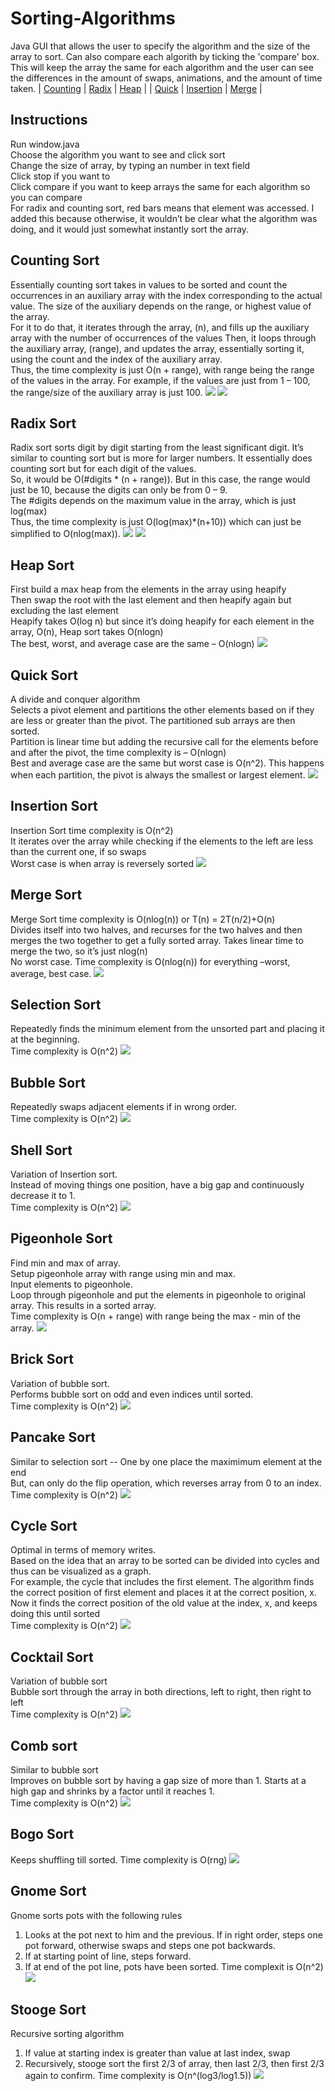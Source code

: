 # Sorting-Algorithms
Java GUI that allows the user to specify the algorithm and the size of the array to sort. Can also compare each algorith by ticking the 'compare' box. This will keep the array the same for each algorithm and the user can see the differences in the amount of swaps, animations, and the amount of time taken.
| [Counting](#Counting-Sort) | [Radix](#Radix-Sort) | [Heap](#Heap-Sort) |
| [Quick](#Quick-Sort) | [Insertion](#Insertion-Sort) | [Merge](#Merge-Sort) |
## Instructions
Run window.java\
Choose the algorithm you want to see and click sort\
Change the size of array, by typing an number in text field\
Click stop if you want to\
Click compare if you want to keep arrays the same for each algorithm so you can compare\
For radix and counting sort, red bars means that element was accessed. I added this because otherwise, it wouldn’t be clear what the algorithm was doing, and it would just somewhat instantly sort the array.

## Counting Sort
Essentially counting sort takes in values to be sorted and count the occurrences in an auxiliary array with the index corresponding to the actual value. The size of the auxiliary depends on the range, or highest value of the array.\
For it to do that, it iterates through the array, (n), and fills up the auxiliary array with the number of occurrences of the values
Then, it loops through the auxiliary array, (range), and updates the array, essentially sorting it, using the count and the index of the auxiliary array.\
Thus, the time complexity is just O(n + range), with range being the range of the values in the array. For example, if the values are just from 1 – 100, the range/size of the auxiliary array is just 100.
![](images/counting1.png) ![](images/counting2.png)

## Radix Sort
Radix sort sorts digit by digit starting from the least significant digit. It’s similar to counting sort but is more for larger numbers.
It essentially does counting sort but for each digit of the values.\
So, it would be O(#digits * (n + range)). But in this case, the range would just be 10, because the digits can only be from 0 – 9.\
The #digits depends on the maximum value in the array, which is just log(max)\
Thus, the time complexity is just O(log(max)*(n+10)) which can just be simplified to O(nlog(max)).
![](images/radix1.png) ![](images/radix2.png)

## Heap Sort
First build a max heap from the elements in the array using heapify\
Then swap the root with the last element and then heapify again but excluding the last element\
Heapify takes O(log n) but since it’s doing heapify for each element in the array, O(n), Heap sort takes O(nlogn)\
The best, worst, and average case are the same – O(nlogn)
![](images/heap1.png)

## Quick Sort
A divide and conquer algorithm\
Selects a pivot element and partitions the other elements based on if they are less or greater than the pivot. The partitioned sub arrays are then sorted.\
Partition is linear time but adding the recursive call for the elements before and after the pivot, the time complexity is – O(nlogn)\
Best and average case are the same but worst case is O(n^2). This happens when each partition, the pivot is always the smallest or largest element.
![](images/quick1.png)

## Insertion Sort
Insertion Sort time complexity is O(n^2)\
It iterates over the array while checking if the elements to the left are less than the current one, if so swaps\
Worst case is when array is reversely sorted
![](images/insertion1.png)

## Merge Sort
Merge Sort time complexity is O(nlog(n)) or T(n) = 2T(n/2)+O(n)\
Divides itself into two halves, and recurses for the two halves and then merges the two together to get a fully sorted array. Takes linear time to merge the two, so it’s just nlog(n)\
No worst case. Time complexity is O(nlog(n)) for everything –worst, average, best case.
![](images/merge1.png)

## Selection Sort
Repeatedly finds the minimum element from the unsorted part and placing it at the beginning.\
Time complexity is O(n^2)
![](images/selection1.png)

## Bubble Sort
Repeatedly swaps adjacent elements if in wrong order.\
Time complexity is O(n^2)
![](images/bubble1.png)

## Shell Sort
Variation of Insertion sort.\
Instead of moving things one position, have a big gap and continuously decrease it to 1.\
Time complexity is O(n^2)
![](images/shell1.png)

## Pigeonhole Sort
Find min and max of array.\
Setup pigeonhole array with range using min and max.\
Input elements to pigeonhole.\
Loop through pigeonhole and put the elements in pigeonhole to original array. This results in a sorted array.\
Time complexity is O(n + range) with range being the max - min of the array.
![](images/pigeonhole1.png)

## Brick Sort
Variation of bubble sort.\
Performs bubble sort on odd and even indices until sorted.\
Time complexity is O(n^2)
![](images/brick1.png)

## Pancake Sort
Similar to selection sort -- One by one place the maximimum element at the end\
But, can only do the flip operation, which reverses array from 0 to an index.
Time complexity is O(n^2)
![](images/pancake1.png)

## Cycle Sort
Optimal in terms of memory writes.\
Based on the idea that an array to be sorted can be divided into cycles and thus can be visualized as a graph.\
For example, the cycle that includes the first element. The algorithm finds the correct position of first element and places it at the correct position, x. Now it finds the correct position of the old value at the index, x, and keeps doing this until sorted\
Time complexity is O(n^2)
![](images/cycle1.png)

## Cocktail Sort
Variation of bubble sort\
Bubble sort through the array in both directions, left to right, then right to left\
Time complexity is O(n^2)
![](images/cocktail1.png)

## Comb sort
Similar to bubble sort\
Improves on bubble sort by having a gap size of more than 1. Starts at a high gap and shrinks by a factor until it reaches 1.\
Time complexity is O(n^2)
![](images/comb1.png)

## Bogo Sort
Keeps shuffling till sorted.
Time complexity is O(rng)
![](images/bogo1.png)

## Gnome Sort
Gnome sorts pots with the following rules
1. Looks at the pot next to him and the previous. If in right order, steps one pot forward, otherwise swaps and steps one pot backwards.
2. If at starting point of line, steps forward.
3. If at end of the pot line, pots have been sorted.
Time complexit is O(n^2)
![](images/gnome1.png)

## Stooge Sort
Recursive sorting algorithm
1. If value at starting index is greater than value at last index, swap
2. Recursively, stooge sort the first 2/3 of array, then last 2/3, then first 2/3 again to confirm.
Time complexity is O(n^(log3/log1.5))
![](images/stooge1.png)
